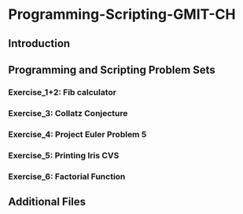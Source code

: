 # Programming-Scripting-GMIT-CH

## Introduction 

## Programming and Scripting Problem Sets

### Exercise_1+2: Fib calculator 

### Exercise_3: Collatz Conjecture

### Exercise_4: Project Euler Problem 5

### Exercise_5: Printing Iris CVS

### Exercise_6: Factorial Function

## Additional Files
